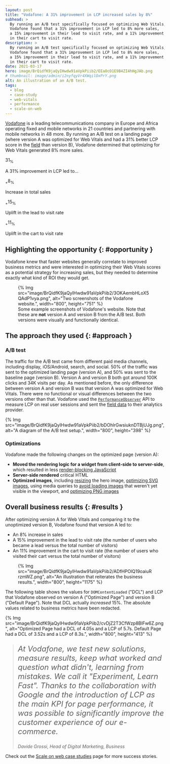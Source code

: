 ```yaml
---
layout: post
title: "Vodafone: A 31% improvement in LCP increased sales by 8%"
subhead: >
  By running an A/B test specifically focused on optimizing Web Vitals,
  Vodafone found that a 31% improvement in LCP led to 8% more sales,
  a 15% improvement in their lead to visit rate, and a 11% improvement
  in their cart to visit rate.
description: >
  By running an A/B test specifically focused on optimizing Web Vitals,
  Vodafone found that a 31% improvement in LCP led to 8% more sales,
  a 15% improvement in their lead to visit rate, and a 11% improvement
  in their cart to visit rate.
date: 2021-03-17
hero: image/BrQidfK9jaQyIHwdw91aVpkPiib2/EEaOcO1E9B4ZI4hHgJAb.png
# thumbnail: image/admin/i2nyfqyVr4XWqilOxPrY.png
alt: An illustration of an A/B test.
tags:
  - blog
  - case-study
  - web-vitals
  - performance
  - scale-on-web
---
```


[Vodafone](https://www.vodafone.com/) is a leading telecommunications company in
Europe and Africa operating fixed and mobile networks in 21 countries and
partnering with mobile networks in 48 more. By running an A/B test on a landing
page (where version A was optimized for Web Vitals and had a 31% better LCP
score in the
[field](https://www.searchenginejournal.com/google-explains-why-field-data-is-more-reliable-than-lab-data/372404/)
than version B), Vodafone determined that optimizing for Web Vitals generated 8%
more sales.

<div class="stats">
 <div class="stats__item">
   <p class="stats__figure">31<sub>%</sub></p>
   <p>A 31% improvement in LCP led to…</p>
 </div>
 <div class="stats__item">
   <p class="stats__figure"><sub>+</sub>8<sub>%</sub></p>
   <p>Increase in total sales</p>
 </div>
 <div class="stats__item">
   <p class="stats__figure"><sub>+</sub>15<sub>%</sub></p>
   <p>Uplift in the lead to visit rate</p>
 </div>
 <div class="stats__item">
   <p class="stats__figure"><sub>+</sub>11<sub>%</sub></p>
   <p>Uplift in the cart to visit rate</p>
 </div>
</div>

## Highlighting the opportunity {: #opportunity }

Vodafone knew that faster websites generally correlate to improved business metrics and were
interested in optimizing their Web Vitals scores as a potential strategy for increasing sales, but
they needed to determine exactly what kind of ROI they would get.

<figure>
  {% Img src="image/BrQidfK9jaQyIHwdw91aVpkPiib2/3OKAembHLoX5QAdP1vya.png", alt="Two screenshots of the Vodafone website.", width="800", height="751" %}
  <figcaption>
    Some example screenshots of Vodafone's website. Note that these are <b>not</b> version
    A and version B from the A/B test. Both versions were visually and functionally identical.
  </figcaption>
</figure>

## The approach they used {: #approach }

### A/B test

The traffic for the A/B test came from different paid media channels, including display,
iOS/Android, search, and social. 50% of the traffic was sent to the optimized landing page (version
A), and 50% was sent to the baseline page (version B). Version A and version B both got around 100K
clicks and 34K visits per day. As mentioned before, the only difference between version A and
version B was that version A was optimized for Web Vitals. There were no functional or visual
differences between the two versions other than that. Vodafone used the
[`PerformanceObserver`](https://developer.mozilla.org/docs/Web/API/PerformanceObserver) API to
measure LCP on real user sessions and sent the
[field data](https://www.searchenginejournal.com/google-explains-why-field-data-is-more-reliable-than-lab-data/372404/)
to their analytics provider.

{% Img src="image/BrQidfK9jaQyIHwdw91aVpkPiib2/bDOhlrGwsiuknDTBjUJg.png", alt="A diagram of the A/B test setup.", width="800", height="398" %}

### Optimizations

Vodafone made the following changes on the optimized page (version A):

-  **Moved the rendering logic for a widget from client-side to server-side**, which resulted in
   less [render-blocking JavaScript](/render-blocking-resources/)
-  **Server-side rendered** critical HTML
-  **Optimized images**, including [resizing](/uses-responsive-images/) the hero
   image, [optimizing SVG images](https://jakearchibald.github.io/svgomg/), using media queries to
   [avoid loading images](/browser-level-image-lazy-loading/) that weren't yet
   visible in the viewport, and [optimizing PNG images](/squoosh-v2/)

## Overall business results {: #results }

<div class="switcher">
  <div>
    <p>
      After optimizing version A for Web Vitals and comparing it to the
      unoptimized version B, Vodafone found that version A led to:
    </p>
    <ul>
      <li>An 8% increase in sales</li>
      <li>
        A 15% improvement in the lead to visit rate (the number of users who became
        a lead versus the total number of visitors)
      </li>
      <li>
        An 11% improvement in the cart to visit rate (the number of users
        who visited their cart versus the total number of visitors)
      </li>
    </ul>
  </div>
  <figure>
    {% Img src="image/BrQidfK9jaQyIHwdw91aVpkPiib2/ADfHPOlQ19oaiuRrzmWZ.png", alt="An illustration that reiterates the business results.", width="800", height="1175" %}
  </figure>
</div>

The following table shows the values for `DOMContentLoaded` ("DCL") and LCP that
Vodafone observed on version A ("Optimized Page") and version B ("Default
Page"). Note that DCL actually *increased* 15%. The absolute values related to
business metrics have been redacted.

{% Img src="image/BrQidfK9jaQyIHwdw91aVpkPiib2/cvDjZ2T3CfWzp8BlFw6Z.png", alt="Optimized Page had a DCL of 4.05s and a LCP of 5.7s. Default Page had a DCL of 3.52s and a LCP of 8.3s.", width="800", height="413" %}

<blockquote>
  <p style="font-style: italic; font-size: 1.5rem;">
    At Vodafone, we test new solutions, measure results, keep what worked and question what didn't,
    learning from mistakes. We call it "Experiment, Learn Fast". Thanks to the collaboration with Google
    and the introduction of LCP as the main KPI for page performance, it was possible to
    significantly improve the customer experience of our e-commerce.
  </p>
  <cite>Davide Grossi, Head of Digital Marketing, Business</cite>
</blockquote>

Check out the [Scale on web case studies](/tags/scale-on-web) page for more
success stories.
